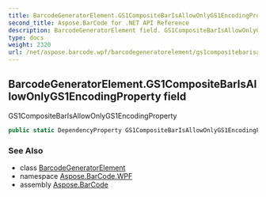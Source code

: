 ```yaml
---
title: BarcodeGeneratorElement.GS1CompositeBarIsAllowOnlyGS1EncodingProperty
second_title: Aspose.BarCode for .NET API Reference
description: BarcodeGeneratorElement field. GS1CompositeBarIsAllowOnlyGS1EncodingProperty
type: docs
weight: 2320
url: /net/aspose.barcode.wpf/barcodegeneratorelement/gs1compositebarisallowonlygs1encodingproperty/
---
```

## BarcodeGeneratorElement.GS1CompositeBarIsAllowOnlyGS1EncodingProperty field

GS1CompositeBarIsAllowOnlyGS1EncodingProperty

```csharp
public static DependencyProperty GS1CompositeBarIsAllowOnlyGS1EncodingProperty;
```

### See Also

* class [BarcodeGeneratorElement](../)
* namespace [Aspose.BarCode.WPF](../../../aspose.barcode.wpf/)
* assembly [Aspose.BarCode](../../../)



